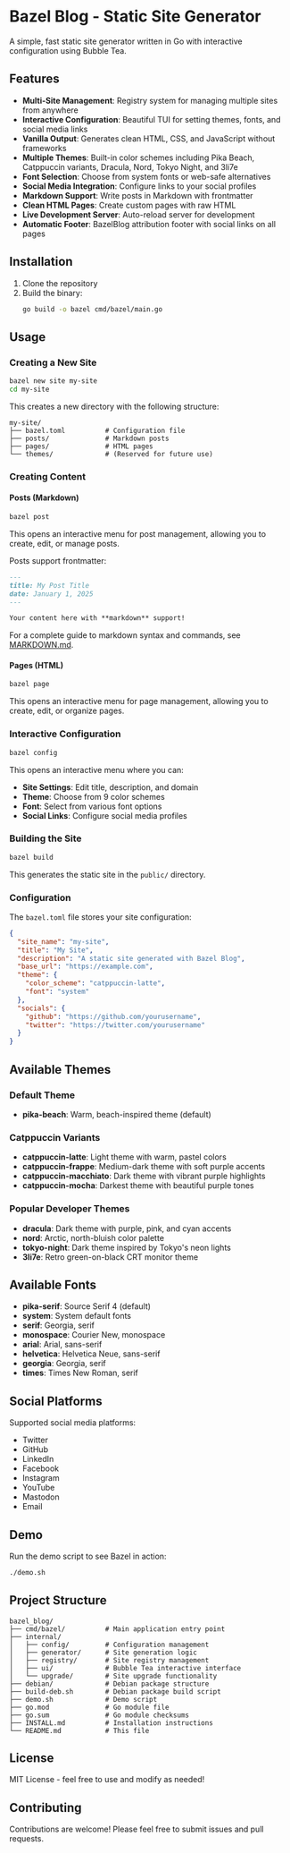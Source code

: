 # Bazel Blog - Static Site Generator

A simple, fast static site generator written in Go with interactive configuration using Bubble Tea.

## Features

- **Multi-Site Management**: Registry system for managing multiple sites from anywhere
- **Interactive Configuration**: Beautiful TUI for setting themes, fonts, and social media links
- **Vanilla Output**: Generates clean HTML, CSS, and JavaScript without frameworks
- **Multiple Themes**: Built-in color schemes including Pika Beach, Catppuccin variants, Dracula, Nord, Tokyo Night, and 3li7e
- **Font Selection**: Choose from system fonts or web-safe alternatives
- **Social Media Integration**: Configure links to your social profiles
- **Markdown Support**: Write posts in Markdown with frontmatter
- **Clean HTML Pages**: Create custom pages with raw HTML
- **Live Development Server**: Auto-reload server for development
- **Automatic Footer**: BazelBlog attribution footer with social links on all pages

## Installation

1. Clone the repository
2. Build the binary:
   ```bash
   go build -o bazel cmd/bazel/main.go
   ```

## Usage

### Creating a New Site

```bash
bazel new site my-site
cd my-site
```

This creates a new directory with the following structure:
```
my-site/
├── bazel.toml          # Configuration file
├── posts/              # Markdown posts
├── pages/              # HTML pages
└── themes/             # (Reserved for future use)
```

### Creating Content

#### Posts (Markdown)
```bash
bazel post
```

This opens an interactive menu for post management, allowing you to create, edit, or manage posts.

Posts support frontmatter:
```markdown
---
title: My Post Title
date: January 1, 2025
---

Your content here with **markdown** support!
```

For a complete guide to markdown syntax and commands, see [MARKDOWN.md](MARKDOWN.md).

#### Pages (HTML)
```bash
bazel page
```

This opens an interactive menu for page management, allowing you to create, edit, or organize pages.

### Interactive Configuration

```bash
bazel config
```

This opens an interactive menu where you can:
- **Site Settings**: Edit title, description, and domain
- **Theme**: Choose from 9 color schemes
- **Font**: Select from various font options
- **Social Links**: Configure social media profiles

### Building the Site

```bash
bazel build
```

This generates the static site in the `public/` directory.

### Configuration

The `bazel.toml` file stores your site configuration:

```json
{
  "site_name": "my-site",
  "title": "My Site",
  "description": "A static site generated with Bazel Blog",
  "base_url": "https://example.com",
  "theme": {
    "color_scheme": "catppuccin-latte",
    "font": "system"
  },
  "socials": {
    "github": "https://github.com/yourusername",
    "twitter": "https://twitter.com/yourusername"
  }
}
```

## Available Themes

### Default Theme
- **pika-beach**: Warm, beach-inspired theme (default)

### Catppuccin Variants
- **catppuccin-latte**: Light theme with warm, pastel colors
- **catppuccin-frappe**: Medium-dark theme with soft purple accents
- **catppuccin-macchiato**: Dark theme with vibrant purple highlights
- **catppuccin-mocha**: Darkest theme with beautiful purple tones

### Popular Developer Themes
- **dracula**: Dark theme with purple, pink, and cyan accents
- **nord**: Arctic, north-bluish color palette
- **tokyo-night**: Dark theme inspired by Tokyo's neon lights
- **3li7e**: Retro green-on-black CRT monitor theme

## Available Fonts

- **pika-serif**: Source Serif 4 (default)
- **system**: System default fonts
- **serif**: Georgia, serif
- **monospace**: Courier New, monospace
- **arial**: Arial, sans-serif
- **helvetica**: Helvetica Neue, sans-serif
- **georgia**: Georgia, serif
- **times**: Times New Roman, serif

## Social Platforms

Supported social media platforms:
- Twitter
- GitHub
- LinkedIn
- Facebook
- Instagram
- YouTube
- Mastodon
- Email

## Demo

Run the demo script to see Bazel in action:
```bash
./demo.sh
```

## Project Structure

```
bazel_blog/
├── cmd/bazel/          # Main application entry point
├── internal/
│   ├── config/         # Configuration management
│   ├── generator/      # Site generation logic
│   ├── registry/       # Site registry management
│   ├── ui/             # Bubble Tea interactive interface
│   └── upgrade/        # Site upgrade functionality
├── debian/             # Debian package structure
├── build-deb.sh        # Debian package build script
├── demo.sh             # Demo script
├── go.mod              # Go module file
├── go.sum              # Go module checksums
├── INSTALL.md          # Installation instructions
└── README.md           # This file
```

## License

MIT License - feel free to use and modify as needed!

## Contributing

Contributions are welcome! Please feel free to submit issues and pull requests.
